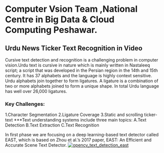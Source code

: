 # Computer Vsion Team ,National Centre in Big Data & Cloud Computing Peshawar.
## Urdu News Ticker Text Recognition in Video
Cursive text detection and recognition is a challenging problem in computer vision.Urdu text is cursive in nature which is mainly written in Nastaleeq script; a script that was developed in the Persian region in the 14th and 15th century. It has 37 alphabets and the language is highly context sensitive. Urdu alphabets join together to form ligatures. A ligature is a combination of two or more alphabets joined to form a unique shape. In total Urdu language has well over 26,000 ligatures.
  ### Key Challenges: 
  1.Character Segmentation
  2.Ligature Coverage
  3.Static and scrolling ticker-text
  ***Text understanding systems include three main topics:
  A.Text Detection
  B.Text Extraction 
  C.Text Recognition
  
  In first phase we are focusing on a deep learning-based text detector called EAST, which is based on Zhou et al.’s 2017 paper, EAST: An Efficient and Accurate Scene Text Detector.
[
![opencv_text_detection_east](https://user-images.githubusercontent.com/59466242/71887210-79013d80-315f-11ea-842b-c14429482833.jpg)
](url)
 
